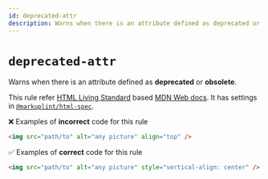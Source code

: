 ```yaml
---
id: deprecated-attr
description: Warns when there is an attribute defined as deprecated or obsolete.
---
```


# `deprecated-attr`

Warns when there is an attribute defined as **deprecated** or **obsolete**.

This rule refer [HTML Living Standard](https://html.spec.whatwg.org/) based [MDN Web docs](https://developer.mozilla.org/en/docs/Web/HTML). It has settings in [`@markuplint/html-spec`](https://github.com/markuplint/markuplint/blob/main/packages/%40markuplint/html-spec/index.json).

❌ Examples of **incorrect** code for this rule

```html
<img src="path/to" alt="any picture" align="top" />
```

✅ Examples of **correct** code for this rule

```html
<img src="path/to" alt="any picture" style="vertical-align: center" />
```
